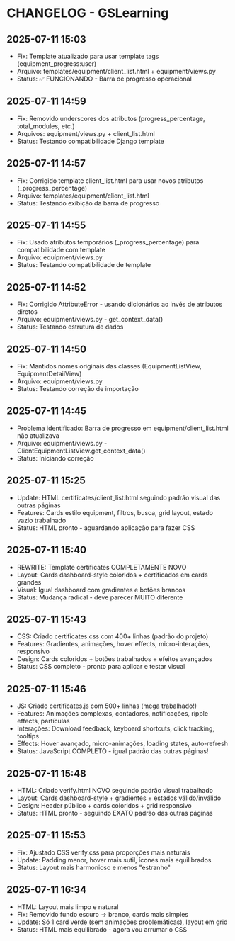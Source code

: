 # CHANGELOG - GSLearning

## 2025-07-11 15:03
- Fix: Template atualizado para usar template tags (equipment_progress:user)
- Arquivo: templates/equipment/client_list.html + equipment/views.py  
- Status: ✅ FUNCIONANDO - Barra de progresso operacional

## 2025-07-11 14:59
- Fix: Removido underscores dos atributos (progress_percentage, total_modules, etc.)
- Arquivos: equipment/views.py + client_list.html
- Status: Testando compatibilidade Django template

## 2025-07-11 14:57
- Fix: Corrigido template client_list.html para usar novos atributos (_progress_percentage)
- Arquivo: templates/equipment/client_list.html
- Status: Testando exibição da barra de progresso

## 2025-07-11 14:55  
- Fix: Usado atributos temporários (_progress_percentage) para compatibilidade com template
- Arquivo: equipment/views.py 
- Status: Testando compatibilidade de template

## 2025-07-11 14:52  
- Fix: Corrigido AttributeError - usando dicionários ao invés de atributos diretos
- Arquivo: equipment/views.py - get_context_data()
- Status: Testando estrutura de dados

## 2025-07-11 14:50
- Fix: Mantidos nomes originais das classes (EquipmentListView, EquipmentDetailView)
- Arquivo: equipment/views.py
- Status: Testando correção de importação

## 2025-07-11 14:45
- Problema identificado: Barra de progresso em equipment/client_list.html não atualizava
- Arquivo: equipment/views.py - ClientEquipmentListView.get_context_data()
- Status: Iniciando correção

## 2025-07-11 15:25
- Update: HTML certificates/client_list.html seguindo padrão visual das outras páginas
- Features: Cards estilo equipment, filtros, busca, grid layout, estado vazio trabalhado
- Status: HTML pronto - aguardando aplicação para fazer CSS

## 2025-07-11 15:40
- REWRITE: Template certificates COMPLETAMENTE NOVO
- Layout: Cards dashboard-style coloridos + certificados em cards grandes
- Visual: Igual dashboard com gradientes e botões brancos
- Status: Mudança radical - deve parecer MUITO diferente

## 2025-07-11 15:43
- CSS: Criado certificates.css com 400+ linhas (padrão do projeto)
- Features: Gradientes, animações, hover effects, micro-interações, responsivo
- Design: Cards coloridos + botões trabalhados + efeitos avançados
- Status: CSS completo - pronto para aplicar e testar visual

## 2025-07-11 15:46
- JS: Criado certificates.js com 500+ linhas (mega trabalhado!)
- Features: Animações complexas, contadores, notificações, ripple effects, partículas
- Interações: Download feedback, keyboard shortcuts, click tracking, tooltips
- Effects: Hover avançado, micro-animações, loading states, auto-refresh
- Status: JavaScript COMPLETO - igual padrão das outras páginas!

## 2025-07-11 15:48
- HTML: Criado verify.html NOVO seguindo padrão visual trabalhado
- Layout: Cards dashboard-style + gradientes + estados válido/inválido
- Design: Header público + cards coloridos + grid responsivo
- Status: HTML pronto - seguindo EXATO padrão das outras páginas

## 2025-07-11 15:53
- Fix: Ajustado CSS verify.css para proporções mais naturais
- Update: Padding menor, hover mais sutil, ícones mais equilibrados
- Status: Layout mais harmonioso e menos "estranho"

## 2025-07-11 16:34
- HTML: Layout mais limpo e natural
- Fix: Removido fundo escuro → branco, cards mais simples
- Update: Só 1 card verde (sem animações problemáticas), layout em grid
- Status: HTML mais equilibrado - agora vou arrumar o CSS